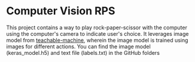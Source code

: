 # Computer Vision RPS
This project contains a way to play rock-paper-scissor with the computer using the computer's camera to indicate user's choice. It leverages image model from [teachable-machine]([url](https://teachablemachine.withgoogle.com/)), wherein the image model is trained using images for different actions. You can find the image model (keras_model.h5) and text file (labels.txt) in the GitHub folders
